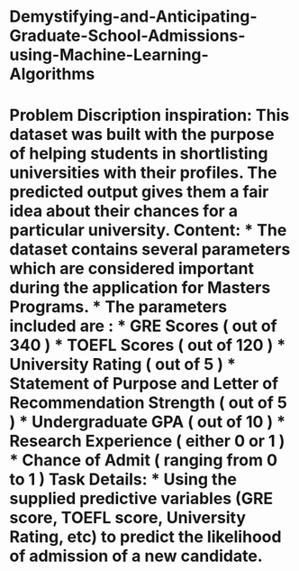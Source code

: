 # Demystifying-and-Anticipating-Graduate-School-Admissions-using-Machine-Learning-Algorithms
# Problem Discription **inspiration:**  This dataset was built with the purpose of helping students in shortlisting universities with their profiles. The predicted output gives them a fair idea about their chances for a particular university.   **Content:** * The dataset contains several parameters which are considered important during the application for Masters Programs. * The parameters included are :    * GRE Scores ( out of 340 )    * TOEFL Scores ( out of 120 )    * University Rating ( out of 5 )    * Statement of Purpose and Letter of Recommendation Strength ( out of 5 )    * Undergraduate GPA ( out of 10 )    * Research Experience ( either 0 or 1 )    * Chance of Admit ( ranging from 0 to 1 )     **Task Details:** * Using the supplied predictive variables (GRE score, TOEFL score, University Rating, etc) to predict the likelihood of admission of a new candidate. 
